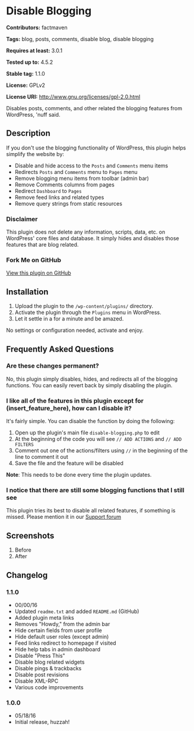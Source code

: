 # Disable Blogging 
**Contributors:** factmaven
  
**Tags:** blog, posts, comments, disable blog, disable blogging
  
**Requires at least:** 3.0.1
  
**Tested up to:** 4.5.2
  
**Stable tag:** 1.1.0
  
**License:** GPLv2
  
**License URI:** http://www.gnu.org/licenses/gpl-2.0.html
  

Disables posts, comments, and other related the blogging features from WordPress, 'nuff said.


## Description 
If you don't use the blogging functionality of WordPress, this plugin helps simplify the website by:

* Disable and hide access to the `Posts` and `Comments` menu items
* Redirects `Posts` and `Comments` menu to `Pages` menu
* Remove blogging menu items from toolbar (admin bar)
* Remove Comments columns from pages
* Redirect `Dashboard` to `Pages`
* Remove feed links and related types
* Remove query strings from static resources


### Disclaimer 
This plugin does not delete any information, scripts, data, etc. on WordPress' core files and database. It simply hides and disables those features that are blog related.


### Fork Me on GitHub 
[View this plugin on GitHub](https://github.com/factmaven/disable-blogging)


## Installation 
1. Upload the plugin to the `/wp-content/plugins/` directory.
1. Activate the plugin through the `Plugins` menu in WordPress.
1. Let it settle in a for a minute and be amazed.

No settings or configuration needed, activate and enjoy.


## Frequently Asked Questions 

### Are these changes permanent? 
No, this plugin simply disables, hides, and redirects all of the blogging functions. You can easily revert back by simply disabling the plugin.


### I like all of the features in this plugin except for (insert_feature_here), how can I disable it? 
It's fairly simple. You can disable the function by doing the following:

1. Open up the plugin's main file `disable-blogging.php` to edit
1. At the beginning of the code you will see `// ADD ACTIONS` and `// ADD FILTERS`
1. Comment out one of the actions/filters using `//` in the beginning of the line to comment it out
1. Save the file and the feature will be disabled

**Note**: This needs to be done every time the plugin updates.


### I notice that there are still some blogging functions that I still see 
This plugin tries its best to disable all related features, if something is missed. Please mention it in our [Support forum](https://wordpress.org/support/plugin/disable-blogging)


## Screenshots 
1. Before
2. After


## Changelog 

### 1.1.0 
* 00/00/16
* Updated `readme.txt` and added `README.md` (GitHub)
* Added plugin meta links
* Removes "Howdy," from the admin bar
* Hide certain fields from user profile
* Hide default user roles (except admin)
* Feed links redirect to homepage if visited
* Hide help tabs in admin dashboard
* Disable "Press This"
* Disable blog related widgets
* Disable pings & trackbacks
* Disable post revisions
* Disable XML-RPC
* Various code improvements


### 1.0.0 
* 05/18/16
* Initial release, huzzah!